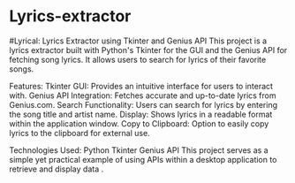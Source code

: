 # Lyrics-extractor
#Lyrical:
Lyrics Extractor using Tkinter and Genius API
This project is a lyrics extractor built with Python's Tkinter for the GUI and the Genius API for fetching song lyrics. It allows users to search for lyrics of their favorite songs.

Features:
Tkinter GUI: Provides an intuitive interface for users to interact with.
Genius API Integration: Fetches accurate and up-to-date lyrics from Genius.com.
Search Functionality: Users can search for lyrics by entering the song title and artist name.
Display: Shows lyrics in a readable format within the application window.
Copy to Clipboard: Option to easily copy lyrics to the clipboard for external use.

Technologies Used:
Python 
Tkinter
Genius API
This project serves as a simple yet practical example of using APIs within a desktop application to retrieve and display data .
